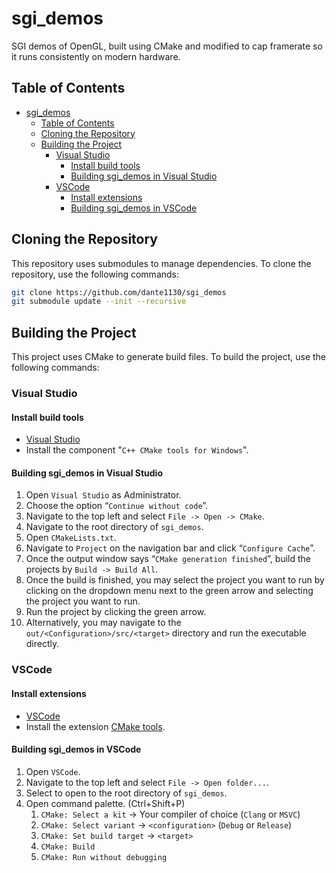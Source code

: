 # sgi_demos

SGI demos of OpenGL, built using CMake and modified to cap framerate so it runs consistently on modern hardware.

## Table of Contents

- [sgi\_demos](#sgi_demos)
  - [Table of Contents](#table-of-contents)
  - [Cloning the Repository](#cloning-the-repository)
  - [Building the Project](#building-the-project)
    - [Visual Studio](#visual-studio)
      - [Install build tools](#install-build-tools)
      - [Building sgi\_demos in Visual Studio](#building-sgi_demos-in-visual-studio)
    - [VSCode](#vscode)
      - [Install extensions](#install-extensions)
      - [Building sgi\_demos in VSCode](#building-sgi_demos-in-vscode)

## Cloning the Repository

This repository uses submodules to manage dependencies. To clone the repository, use the following commands:

```bash
git clone https://github.com/dante1130/sgi_demos
git submodule update --init --recursive
```

## Building the Project

This project uses CMake to generate build files. To build the project, use the following commands:

### Visual Studio

#### Install build tools

- [Visual Studio](https://visualstudio.microsoft.com/downloads/)
- Install the component "`C++ CMake tools for Windows`".

#### Building sgi_demos in Visual Studio

1. Open `Visual Studio` as Administrator.
2. Choose the option “`Continue without code`”.
3. Navigate to the top left and select `File -> Open -> CMake`.
4. Navigate to the root directory of `sgi_demos`.
5. Open `CMakeLists.txt`.
6. Navigate to `Project` on the navigation bar and click “`Configure Cache`”.
7. Once the output window says “`CMake generation finished`”, build the projects by `Build -> Build All`.
8. Once the build is finished, you may select the project you want to run by clicking on the dropdown menu next to the green arrow and selecting the project you want to run.
9. Run the project by clicking the green arrow.
10. Alternatively, you may navigate to the `out/<Configuration>/src/<target>` directory and run the executable directly.

### VSCode

#### Install extensions

- [VSCode](https://code.visualstudio.com/download)
- Install the extension [CMake tools](https://marketplace.visualstudio.com/items?itemName=ms-vscode.cmake-tools).

#### Building sgi_demos in VSCode

1. Open `VSCode`.
2. Navigate to the top left and select `File -> Open folder...`.
3. Select to open to the root directory of `sgi_demos`.
4. Open command palette. (Ctrl+Shift+P)
   1. `CMake: Select a kit` -> Your compiler of choice (`Clang` or `MSVC`)
   2. `CMake: Select variant` -> `<configuration>` (`Debug` or `Release`)
   3. `CMake: Set build target` -> `<target>`
   4. `CMake: Build`
   5. `CMake: Run without debugging`
